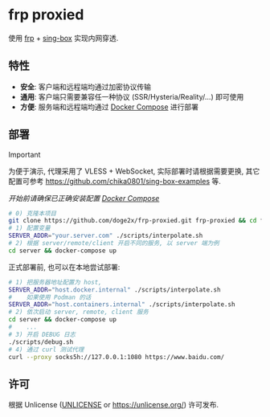 # frp proxied

使用 [frp](https://github.com/fatedier/frp) + [sing-box](https://github.com/SagerNet/sing-box) 实现内网穿透.

## 特性

- **安全**: 客户端和远程端均通过加密协议传输
- **通用**: 客户端只需要兼容任一种协议 (SSR/Hysteria/Reality/...) 即可使用
- **方便**: 服务端和远程端均通过 [Docker Compose](https://docs.docker.com/compose) 进行部署

## 部署

> [!IMPORTANT]
>
> 为便于演示, 代理采用了 VLESS + WebSocket, 实际部署时请根据需要更换, 其它配置可参考 <https://github.com/chika0801/sing-box-examples> 等.

_开始前请确保已正确安装配置 [Docker Compose](https://docs.docker.com/compose/install/)_

```bash
# 0) 克隆本项目
git clone https://github.com/doge2x/frp-proxied.git frp-proxied && cd frp-proxied
# 1) 配置变量
SERVER_ADDR="your.server.com" ./scripts/interpolate.sh
# 2) 根据 server/remote/client 开启不同的服务, 以 server 端为例
cd server && docker-compose up
```

正式部署前, 也可以在本地尝试部署:

```bash
# 1) 把服务器地址配置为 host,
SERVER_ADDR="host.docker.internal" ./scripts/interpolate.sh
#    如果使用 Podman 的话
SERVER_ADDR="host.containers.internal" ./scripts/interpolate.sh
# 2) 依次启动 server, remote, client 服务
cd server && docker-compose up
#    ...
# 3) 开启 DEBUG 日志
./scripts/debug.sh
# 4) 通过 curl 测试代理
curl --proxy socks5h://127.0.0.1:1080 https://www.baidu.com/
```

## 许可

根据 Unlicense ([UNLICENSE](UNLICENSE) or <https://unlicense.org/>) 许可发布.
